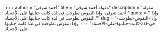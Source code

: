 +++
author = "أحمد شوقي"
title = "مقولة أحمد شوقي"
description = "مقولة أحمد شوقي: وإذا النفوس تطوحت في لذة كانت جنايتها على الأجساد."
quote = '''وإذا النفوس تطوحت في لذة كانت جنايتها على الأجساد.''' 
slug = "وإذا-النفوس-تطوحت-في-لذة-كانت-جنايتها-على-الأجساد"
+++
وإذا النفوس تطوحت في لذة كانت جنايتها على الأجساد.
